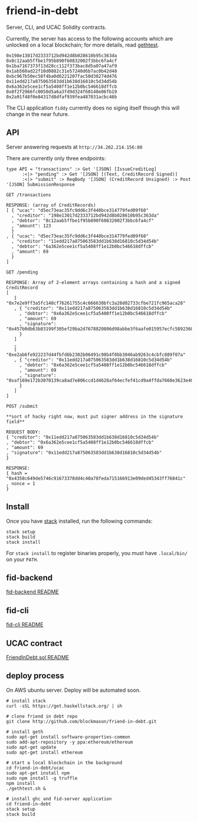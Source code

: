 # friend-in-debt

Server, CLI, and UCAC Solidity contracts.

Currently, the server has access to the following accounts which are unlocked on a local blockchain; for more details, read [gethtest](ucac/gethtest.sh).

```
0x198e13017d2333712bd942d8b028610b95c363da
0x8c12aab5ffbe1f95b890f60832002f3bbc6fa4cf
0x1ba7167373f13d28cc112f373bac8d5a07a47af9
0x1ab560ad22f10d0882c31e57240d6b7ac0b42d48
0xbc967b50ec58f4ba0d6221207fac50d38274d476
0x11edd217a875063583dd1b638d16810c5d34d54b
0x6a362e5cee1cf5a5408ff1e12b0bc546618dffcb
0x0f2f2966fc0050d5a6a3fd9d324f60148e06fb19
0x2a91f48f0e84317d8dfaf939fea487031acbc46b
```

The CLI application `fiddy` currently does no siging itself though this will
change in the near future.

## API

Server answering requests at `http://34.202.214.156:80`

There are currently only three endpoints:

```
type API = "transactions" :> Get '[JSON] [IssueCreditLog]
      :<|> "pending" :> Get '[JSON] [(Text, CreditRecord Signed)]
      :<|> "submit" :> ReqBody '[JSON] (CreditRecord Unsigned) :> Post '[JSON] SubmissionResponse
```


```
GET /transactions

RESPONSE: (array of CreditRecords)
[ { "ucac": "d5ec73eac35fc9dd6c3f440bce314779fed09f60"
  , "creditor": "198e13017d2333712bd942d8b028610b95c363da"
  , "debtor": "8c12aab5ffbe1f95b890f60832002f3bbc6fa4cf"
  , "amount": 123
  }
, { "ucac": "d5ec73eac35fc9dd6c3f440bce314779fed09f60"
  , "creditor": "11edd217a875063583dd1b638d16810c5d34d54b"
  , "debtor": "6a362e5cee1cf5a5408ff1e12b0bc546618dffcb"
  , "amount": 69
  }
]
```

```
GET /pending

RESPONSE: Array of 2-element arrays containing a hash and a signed CreditRecord
[
   [ "0x7e2e9ff3a5fc148cf76261755c4c666630bfc3a28d02733cfbe721fc965aca28"
   , { "creditor": "0x11edd217a875063583dd1b638d16810c5d34d54b"
     , "debtor": "0x6a362e5cee1cf5a5408ff1e12b0bc546618dffcb"
     , "amount": 69
     , "signature": "0x457b0db63b83199f305ef29ba2d7678820806d98abbe3f6aafe015957ecfc5892368b4432869830456c335ade4f561603499d0216cda3af7b6b6cadf6f273c101b"
     }
   ]
   ,
   [ "0xe2ab6fe922237d44fbfd6b2302b06491c98b4f0bb3046ab9263c4cbfc889f07a"
   , { "creditor": "0x11edd217a875063583dd1b638d16810c5d34d54b"
     , "debtor": "0x6a362e5cee1cf5a5408ff1e12b0bc546618dffcb"
     , "amount": 69
     , "signature": "0xaf169e172b3070139ca8ad7e806ccd1d4628af64ecfef41cd9a4ffda7660e3623e400daf5996ec08333042c6298d3ed729aa4217eb32e8a0a62763d214e0dd781b"
     }
   ]
]
```

```
POST /submit

**sort of hacky right now, must put signer address in the signature field**

REQUEST BODY:
{ "creditor": "0x11edd217a875063583dd1b638d16810c5d34d54b"
, "debtor": "0x6a362e5cee1cf5a5408ff1e12b0bc546618dffcb"
, "amount": 69
, "signature": "0x11edd217a875063583dd1b638d16810c5d34d54b"
}

RESPONSE:
{ hash = "0x4358c649de5746c91673378dd4c40a78feda715166913e09ded45343ff76841c"
, nonce = 1
}
```

## Install

Once you have [stack]() installed, run the following commands:

```
stack setup
stack build
stack install
```

For `stack install` to register binaries properly, you must have `.local/bin/`
on your `PATH`.

## fid-backend

[fid-backend README](fid-backend/README.md)

## fid-cli

[fid-cli README](fid-cli/README.md)

## UCAC contract

[FriendInDebt.sol README](ucac/README.md)

## deploy process

On AWS ubuntu server. Deploy will be automated soon.

```
# install stack
curl -sSL https://get.haskellstack.org/ | sh

# clone friend in debt repo
git clone http://github.com/blockmason/friend-in-debt.git

# install geth
sudo apt-get install software-properties-common
sudo add-apt-repository -y ppa:ethereum/ethereum
sudo apt-get update
sudo apt-get install ethereum

# start a local blockchain in the background
cd friend-in-debt/ucac
sudo apt-get install npm
sudo npm install -g truffle
npm install
./gethtest.sh &

# install ghc and fid-server application
cd friend-in-debt
stack setup
stack build
```
